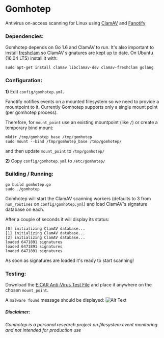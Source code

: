 # Gomhotep

Antivirus on-access scanning for Linux using [ClamAV](https://www.clamav.net/) and [Fanotify](http://manpages.ubuntu.com/manpages/xenial/man7/fanotify.7.html)


### Dependencies:

Gomhotep depends on Go 1.6 and ClamAV to run. It's also important to install [freshclam](https://linux.die.net/man/1/freshclam) so ClamAV signatures are kept up to date.
On Ubuntu (16.04 LTS) install it with:

```
sudo apt-get install clamav libclamav-dev clamav-freshclam golang
```

### Configuration:

**1)** Edit `config/gomhotep.yml`.

Fanotify notifies events on a mounted filesystem so we need to provide a mountpoint to it. Currently Gomhotep supports only a single mount point (per gomhotep process).

Therefore, for `mount_point` use an existing mountpoint (like `/`) or create a temporary bind mount:

```
mkdir /tmp/gomhotep_base /tmp/gomhotep
sudo mount --bind /tmp/gomhotep_base /tmp/gomhotep/
```
and then update `mount_point` to `/tmp/gomhotep/`

**2)** Copy `config/gomhotep.yml` to `/etc/gomhotep/`


### Building / Running:

```
go build gomhotep.go
sudo ./gomhotep
```

Gomhotep will start the ClamAV scanning workers (defaults to 3 from `num_routines` on `config/gomhotep.yml`)  and load ClamAV's signature database on each.

After a couple of seconds it will display its status:

```
[0] initializing ClamAV database...
[1] initializing ClamAV database...
[2] initializing ClamAV database...
loaded 6471891 signatures
loaded 6471891 signatures
loaded 6471891 signatures
```

As soon as signatures are loaded it's ready to start scanning!

### Testing:

Download the [EICAR Anti-Virus Test File](http://www.eicar.org/download/eicar.com.txt) and place it anywhere on the chosen `mount_point`.

A `malware found` message should be displayed:
![Alt Text](https://s3.amazonaws.com/acmarques-github/ezgif-4-a28d1a34bf.gif)




##### Disclaimer:
*Gomhotep is a personal research project on filesystem event monitoring and not intended for production use*